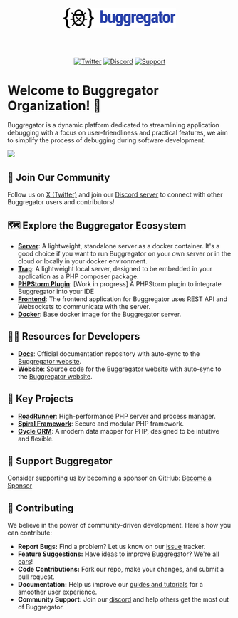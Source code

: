 <div align="center">
    <br>
    <a href="https://cycle-orm.dev" target="_blank">
        <picture>
            <source media="(prefers-color-scheme: dark)" srcset="https://github.com/buggregator/.github/blob/master/logo/logo-dark-theme.svg?raw=true">
            <img width="50%" align="center" src="https://github.com/buggregator/.github/blob/master/logo/logo-light-theme.svg?raw=true" alt="CycleORM Logo">
        </picture>
    </a>
    <br>
    <br>
</div>

<br>
<br>

<div align="center">

[![Twitter](https://img.shields.io/badge/-Follow-black?style=flat-square&logo=X)](https://x.com/intent/follow?screen_name=buggregator)
[![Discord](https://img.shields.io/discord/1172942458598985738?style=flat-square&logo=discord&labelColor=7289d9&logoColor=white&color=39456d)](https://discord.gg/vDsCD3EKUB)
[![Support](https://img.shields.io/static/v1?style=flat-square&label=Support&message=%E2%9D%A4&logo=GitHub&color=%23fe4e86)](https://github.com/sponsors/buggregator)

</div>

# Welcome to Buggregator Organization! 👋

Buggregator is a dynamic platform dedicated to streamlining application debugging with a focus on user-friendliness and
practical features, we aim to simplify the process of debugging during software development.

<img src="https://github.com/buggregator/.github/assets/773481/24981ab5-510a-453c-a3c5-8a6f5e7bf358">

## 💬 Join Our Community

Follow us on [X (Twitter)](https://x.com/intent/follow?screen_name=buggregator) and join
our [Discord server](https://discord.gg/vDsCD3EKUB) to connect with other Buggregator users and contributors!

## 🗺️ Explore the Buggregator Ecosystem

- [**Server**](https://github.com/buggregator/server): A lightweight, standalone server as a docker container. It's a
  good choice if you want to run Buggregator on your own server or in the cloud or locally in your docker environment.
- [**Trap**](https://github.com/buggregator/trap): A lightweight local server, designed to be embedded in your
  application as a PHP composer package.
- [**PHPStorm Plugin**](https://github.com/buggregator/phpstorm-plugin): [Work in progress] A PHPStorm plugin to
  integrate Buggregator into your IDE
- [**Frontend**](https://github.com/buggregator/frontend): The frontend application for Buggregator uses REST API and
  Websockets to communicate with the server.
- [**Docker**](https://github.com/buggregator/docker): Base docker image for the Buggregator server.

## 👩‍💻 Resources for Developers

- [**Docs**](https://github.com/buggregator/docs): Official documentation repository with auto-sync to
  the [Buggregator website](https://docs.buggregator.dev).
- [**Website**](https://github.com/buggregator/buggregator.dev): Source code for the Buggregator website with auto-sync
  to the [Buggregator website](https://buggregator.dev).

## 🚀 Key Projects

- [**RoadRunner**](https://roadrunner.dev/): High-performance PHP server and process manager.
- [**Spiral Framework**](https://spiral.dev/): Secure and modular PHP framework.
- [**Cycle ORM**](https://cycle-orm.dev/): A modern data mapper for PHP, designed to be intuitive and flexible.

## 🤗 Support Buggregator

Consider supporting us by becoming a sponsor on GitHub: [Become a Sponsor](https://github.com/sponsors/buggregator)

## 🌈 **Contributing**

We believe in the power of community-driven development. Here's how you can contribute:

- **Report Bugs:**  Find a problem? Let us know on
  our [issue](https://github.com/buggregator/server/issues/newhttps://github.com/buggregator/server/issues/new) tracker.
- **Feature Suggestions:** Have ideas to improve
  Buggregator? [We're all ears](https://github.com/buggregator/server/issues)!
- **Code Contributions:** Fork our repo, make your changes, and submit a pull request.
- **Documentation:** Help us improve our [guides and tutorials](https://github.com/buggregator/docs/tree/master/docs)
  for a smoother user experience.
- **Community Support:** Join our [discord](https://discord.gg/vDsCD3EKUB) and help others get the most out of
  Buggregator.